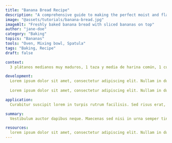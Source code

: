 ```yaml
---
title: "Banana Bread Recipe"
description: "A comprehensive guide to making the perfect moist and flavorful banana bread"
image: "@assets/tutorials/banana-bread.jpg"
imageAlt: "Freshly baked banana bread with sliced bananas on top"
author: "jane-doe"
category: "Baking"
topics: "Bananas"
tools: "Oven, Mixing bowl, Spatula"
tags: "Baking, Recipe"
draft: false

context:
  3 plátanos medianos muy maduros, 1 taza y media de harina común, 1 cucharadita de bicarbonato de sodio, 1/2 cucharadita de sal, 1/2 taza de mantequilla sin sal, 1/2 taza de azúcar blanca, 1/2 taza de azúcar morena, 2 huevos grandes, 1 cucharadita de extracto de vainilla y 1/2 cucharadita de canela molida.

development:
  Lorem ipsum dolor sit amet, consectetur adipiscing elit. Nullam in dui mauris. Vivamus hendrerit arcu sed erat molestie vehicula. Sed auctor neque eu tellus rhoncus ut eleifend nibh porttitor. Ut in nulla enim. Phasellus molestie magna non est bibendum non venenatis nisl tempor. Suspendisse dictum feugiat nisl ut dapibus.
  
  Lorem ipsum dolor sit amet, consectetur adipiscing elit. Nullam in dui mauris. Vivamus hendrerit arcu sed erat molestie vehicula. Sed auctor neque eu tellus rhoncus ut eleifend nibh porttitor. Ut in nulla enim. Phasellus molestie magna non est bibendum non venenatis nisl tempor. Suspendisse dictum feugiat nisl ut dapibus.

application:
  Curabitur suscipit lorem in turpis rutrum facilisis. Sed risus erat, varius et orci non, elementum lacinia arcu. Duis aliquam convallis nunc. Proin non dui nec lectus ullamcorper tincidunt. Nulla facilisi. Aenean pretium, mauris sed semper tincidunt, nunc nisl fringilla odio, vel aliquam sapien nulla at nunc.

summary:
  Vestibulum auctor dapibus neque. Maecenas sed nisi in urna semper tincidunt. Nulla facilisi. Nulla facilisi. Donec in libero sit amet nibh vulputate fermentum. Etiam sit amet lectus quis est congue mollis. Phasellus congue lacus eget neque.

resources:
  lorem ipsum dolor sit amet, consectetur adipiscing elit. Nullam in dui mauris. Vivamus hendrerit arcu sed erat molestie vehicula. Sed auctor neque eu tellus rhoncus ut eleifend nibh porttitor. Ut in nulla enim. Phasellus molestie magna non est bibendum non venenatis nisl tempor. Suspendisse dictum feugiat nisl ut dapibus.
---
```


